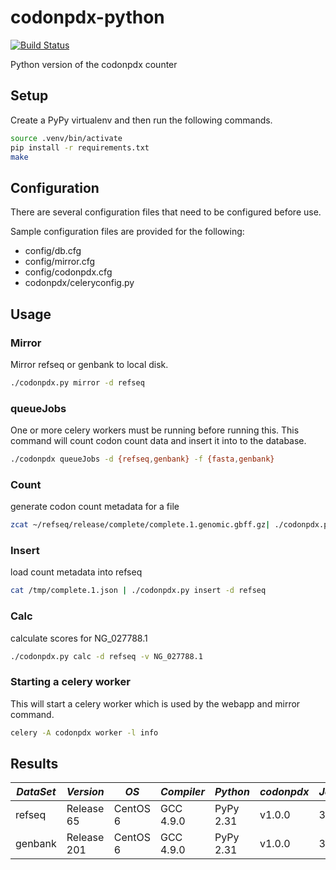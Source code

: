 codonpdx-python
===============

[![Build Status](https://travis-ci.org/PDX-Flamingo/codonpdx-python.svg?branch=master)](https://travis-ci.org/PDX-Flamingo/codonpdx-python)

Python version of the codonpdx counter

Setup
-----

Create a PyPy virtualenv and then run the following commands.

```bash
source .venv/bin/activate
pip install -r requirements.txt
make
```

Configuration
-------------

There are several configuration files that need to be configured before use.

Sample configuration files are provided for the following:

* config/db.cfg
* config/mirror.cfg
* config/codonpdx.cfg
* codonpdx/celeryconfig.py

Usage
-------

### Mirror

Mirror refseq or genbank to local disk.

```bash
./codonpdx.py mirror -d refseq
```

### queueJobs

One or more celery workers must be running before running this. This command
will count codon count data and insert it into to the database.

```bash
./codonpdx queueJobs -d {refseq,genbank} -f {fasta,genbank}
```

### Count

generate codon count metadata for a file

```bash
zcat ~/refseq/release/complete/complete.1.genomic.gbff.gz| ./codonpdx.py count -f genbank > /tmp/complete.1.json
```

### Insert

load count metadata into refseq

```bash
cat /tmp/complete.1.json | ./codonpdx.py insert -d refseq
```

### Calc

calculate scores for NG_027788.1

```bash
./codonpdx.py calc -d refseq -v NG_027788.1
```

### Starting a celery worker

This will start a celery worker which is used by the webapp and mirror command.

```bash
celery -A codonpdx worker -l info
```

Results
--------

| *DataSet* | *Version* | *OS* | *Compiler* | *Python* | *codonpdx* | *Jobs* | *Time* | 
|-----------|-----------|------|------------|----------|------------|--------|--------|
| refseq  | Release 65 | CentOS 6 | GCC 4.9.0 | PyPy 2.31 | v1.0.0 | 32 | 12.35 minutes |
| genbank | Release 201 | CentOS 6 | GCC 4.9.0 | PyPy 2.31 | v1.0.0| 32 | 95.20 minutes |
